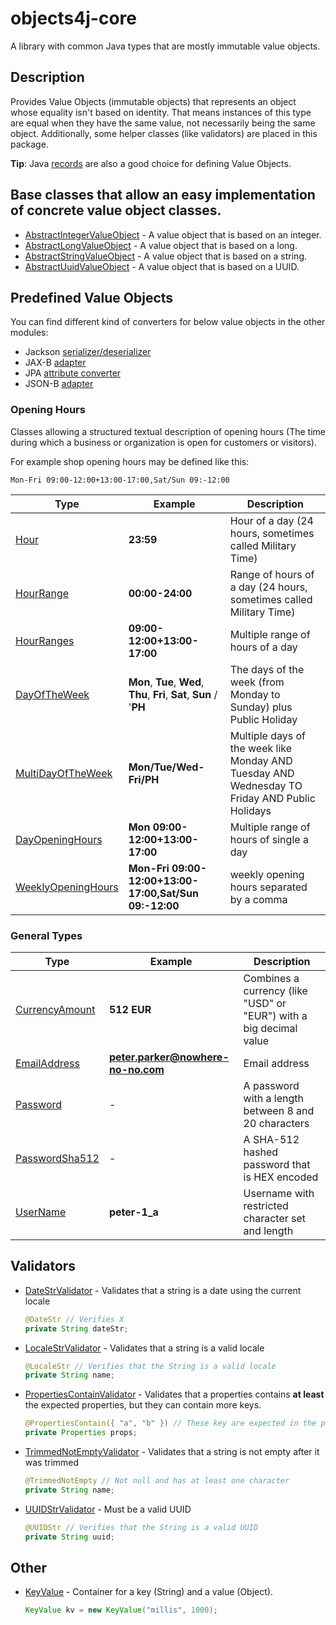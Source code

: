 # objects4j-core
A library with common Java types that are mostly immutable value objects.

## Description
Provides Value Objects (immutable objects) that represents an object whose equality isn't based on identity. 
That means instances of this type are equal when they have the same value, not necessarily being the same object. 
Additionally, some helper classes (like validators) are placed in this package.

**Tip**: Java [records](https://docs.oracle.com/en/java/javase/14/language/records.html) are also a good choice for defining Value Objects. 

## Base classes that allow an easy implementation of concrete value object classes. 
* [AbstractIntegerValueObject](src/main/java/org/fuin/objects4j/core/AbstractIntegerValueObject.java) - A value object that is based on an integer.
* [AbstractLongValueObject](src/main/java/org/fuin/objects4j/core/AbstractLongValueObject.java) - A value object that is based on a long.
* [AbstractStringValueObject](src/main/java/org/fuin/objects4j/core/AbstractStringValueObject.java) - A value object that is based on a string.
* [AbstractUuidValueObject](src/main/java/org/fuin/objects4j/core/AbstractUuidValueObject.java) - A value object that is based on a UUID.

## Predefined Value Objects
You can find different kind of converters for below value objects in the other modules:
- Jackson [serializer/deserializer](../jackson)
- JAX-B [adapter](../jaxb)
- JPA [attribute converter](../jpa)
- JSON-B [adapter](../jsonb)

### Opening Hours
Classes allowing a structured textual description of opening hours (The time during which a business or organization is open for customers or visitors).

For example shop opening hours may be defined like this: 

`Mon-Fri 09:00-12:00+13:00-17:00,Sat/Sun 09:-12:00`

| Type                                                                                | Example                                                                 | Description                                                                                    |
|-------------------------------------------------------------------------------------|-------------------------------------------------------------------------|------------------------------------------------------------------------------------------------|
| [Hour](src/main/java/org/fuin/objects4j/core/Hour.java)                             | **23:59**                                                               | Hour of a day  (24 hours, sometimes called Military Time)                                      |
| [HourRange](src/main/java/org/fuin/objects4j/core/HourRange.java)                   | **00:00-24:00**                                                         | Range of hours of a day (24 hours, sometimes called Military Time)                             |
| [HourRanges](src/main/java/org/fuin/objects4j/core/HourRanges.java)                 | **09:00-12:00+13:00-17:00**                                             | Multiple range of hours of a day                                                               |
| [DayOfTheWeek](src/main/java/org/fuin/objects4j/core/DayOfTheWeek.java)             | **Mon**, **Tue**, **Wed**, **Thu**, **Fri**, **Sat**, **Sun** / '**PH** | The days of the week (from Monday to Sunday) plus Public Holiday                               |
| [MultiDayOfTheWeek](src/main/java/org/fuin/objects4j/core/MultiDayOfTheWeek.java)   | **Mon/Tue/Wed-Fri/PH**                                                  | Multiple days of the week like  Monday AND Tuesday AND Wednesday TO Friday AND Public Holidays |
| [DayOpeningHours](src/main/java/org/fuin/objects4j/core/DayOpeningHours.java)       | **Mon 09:00-12:00+13:00-17:00**                                         | Multiple range of hours of single a day                                                        |
| [WeeklyOpeningHours](src/main/java/org/fuin/objects4j/core/WeeklyOpeningHours.java) | **Mon-Fri 09:00-12:00+13:00-17:00,Sat/Sun 09:-12:00**                   | weekly opening hours separated by a comma                                                      |

### General Types
| Type                                                                        | Example                            | Description                                                        |
|-----------------------------------------------------------------------------|------------------------------------|--------------------------------------------------------------------|
| [CurrencyAmount](src/main/java/org/fuin/objects4j/core/CurrencyAmount.java) | **512 EUR**                        | Combines a currency (like "USD" or "EUR") with a big decimal value |
| [EmailAddress](src/main/java/org/fuin/objects4j/core/EmailAddress.java)     | **peter.parker@nowhere-no-no.com** | Email address                                                      |
| [Password](src/main/java/org/fuin/objects4j/core/Password.java)             | -                                  | A password with a length between 8 and 20 characters               |
| [PasswordSha512](src/main/java/org/fuin/objects4j/core/PasswordSha512.java) | -                                  | A SHA-512 hashed password that is HEX encoded                      |
| [UserName](src/main/java/org/fuin/objects4j/core/UserName.java)             | **peter-1_a**                      | Username with restricted character set and length                  |

## Validators
* [DateStrValidator](src/main/java/org/fuin/objects4j/core/DateStrValidator.java) - Validates that a string is a date using the current locale
  ```java
  @DateStr // Verifies X
  private String dateStr;
  ```
* [LocaleStrValidator](src/main/java/org/fuin/objects4j/core/LocaleStrValidator.java) - Validates that a string is a valid locale 
  ```java
  @LocaleStr // Verifies that the String is a valid locale
  private String name;
  ```
* [PropertiesContainValidator](src/main/java/org/fuin/objects4j/core/PropertiesContainValidator.java) - Validates that a properties contains **at least** the expected properties, but they can contain more keys.
  ```java
  @PropertiesContain({ "a", "b" }) // These key are expected in the properties 
  private Properties props;
  ```
* [TrimmedNotEmptyValidator](src/main/java/org/fuin/objects4j/core/TrimmedNotEmptyValidator.java) - Validates that a string is not empty after it was trimmed
  ```java
  @TrimmedNotEmpty // Not null and has at least one character
  private String name;
  ```
* [UUIDStrValidator](src/main/java/org/fuin/objects4j/core/UUIDStrValidator.java) - Must be a valid UUID 
  ```java
  @UUIDStr // Verifies that the String is a valid UUID
  private String uuid;
  ```

## Other
* [KeyValue](src/main/java/org/fuin/objects4j/core/KeyValue.java) - Container for a key (String) and a value (Object).
  ```java
  KeyValue kv = new KeyValue("millis", 1000);
  ```
